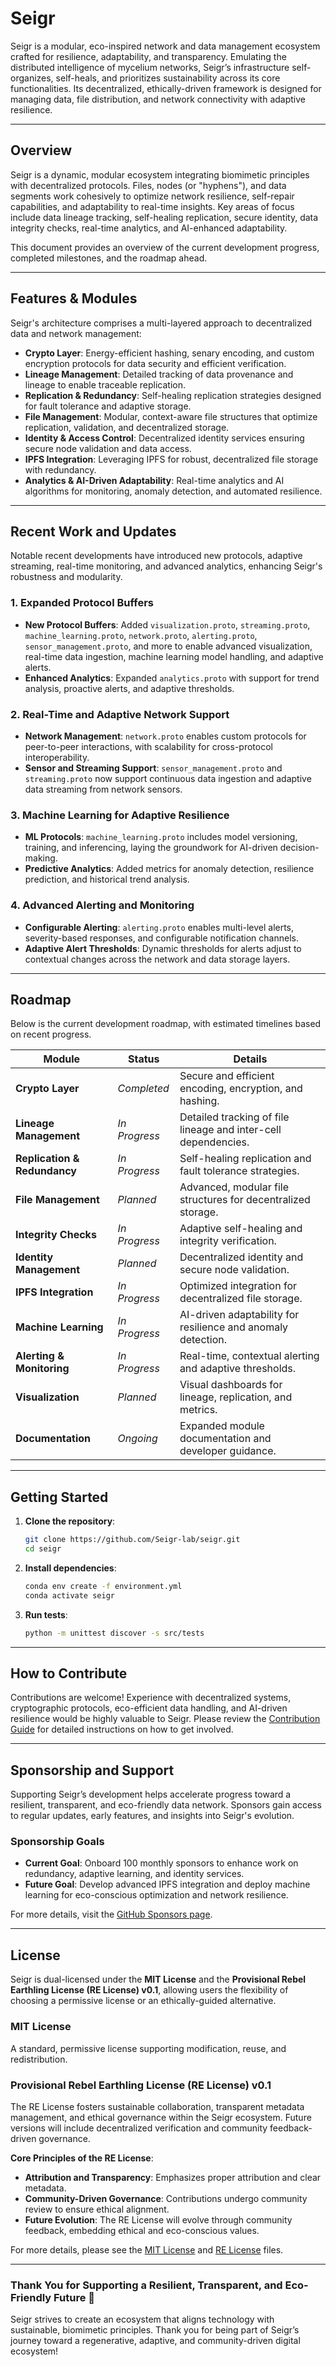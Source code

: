 # Seigr

Seigr is a modular, eco-inspired network and data management ecosystem crafted for resilience, adaptability, and transparency. Emulating the distributed intelligence of mycelium networks, Seigr’s infrastructure self-organizes, self-heals, and prioritizes sustainability across its core functionalities. Its decentralized, ethically-driven framework is designed for managing data, file distribution, and network connectivity with adaptive resilience.

---

## Overview

Seigr is a dynamic, modular ecosystem integrating biomimetic principles with decentralized protocols. Files, nodes (or "hyphens"), and data segments work cohesively to optimize network resilience, self-repair capabilities, and adaptability to real-time insights. Key areas of focus include data lineage tracking, self-healing replication, secure identity, data integrity checks, real-time analytics, and AI-enhanced adaptability.

This document provides an overview of the current development progress, completed milestones, and the roadmap ahead.

---

## Features & Modules

Seigr's architecture comprises a multi-layered approach to decentralized data and network management:

- **Crypto Layer**: Energy-efficient hashing, senary encoding, and custom encryption protocols for data security and efficient verification.
- **Lineage Management**: Detailed tracking of data provenance and lineage to enable traceable replication.
- **Replication & Redundancy**: Self-healing replication strategies designed for fault tolerance and adaptive storage.
- **File Management**: Modular, context-aware file structures that optimize replication, validation, and decentralized storage.
- **Identity & Access Control**: Decentralized identity services ensuring secure node validation and data access.
- **IPFS Integration**: Leveraging IPFS for robust, decentralized file storage with redundancy.
- **Analytics & AI-Driven Adaptability**: Real-time analytics and AI algorithms for monitoring, anomaly detection, and automated resilience.

---

## Recent Work and Updates

Notable recent developments have introduced new protocols, adaptive streaming, real-time monitoring, and advanced analytics, enhancing Seigr's robustness and modularity.

### 1. **Expanded Protocol Buffers**
   - **New Protocol Buffers**: Added `visualization.proto`, `streaming.proto`, `machine_learning.proto`, `network.proto`, `alerting.proto`, `sensor_management.proto`, and more to enable advanced visualization, real-time data ingestion, machine learning model handling, and adaptive alerts.
   - **Enhanced Analytics**: Expanded `analytics.proto` with support for trend analysis, proactive alerts, and adaptive thresholds.

### 2. **Real-Time and Adaptive Network Support**
   - **Network Management**: `network.proto` enables custom protocols for peer-to-peer interactions, with scalability for cross-protocol interoperability.
   - **Sensor and Streaming Support**: `sensor_management.proto` and `streaming.proto` now support continuous data ingestion and adaptive data streaming from network sensors.

### 3. **Machine Learning for Adaptive Resilience**
   - **ML Protocols**: `machine_learning.proto` includes model versioning, training, and inferencing, laying the groundwork for AI-driven decision-making.
   - **Predictive Analytics**: Added metrics for anomaly detection, resilience prediction, and historical trend analysis.

### 4. **Advanced Alerting and Monitoring**
   - **Configurable Alerting**: `alerting.proto` enables multi-level alerts, severity-based responses, and configurable notification channels.
   - **Adaptive Alert Thresholds**: Dynamic thresholds for alerts adjust to contextual changes across the network and data storage layers.

---

## Roadmap

Below is the current development roadmap, with estimated timelines based on recent progress.

| Module                    | Status           | Details                                                        |
|---------------------------|------------------|----------------------------------------------------------------|
| **Crypto Layer**          | *Completed*      | Secure and efficient encoding, encryption, and hashing.        |
| **Lineage Management**    | *In Progress*    | Detailed tracking of file lineage and inter-cell dependencies. |
| **Replication & Redundancy** | *In Progress* | Self-healing replication and fault tolerance strategies.       |
| **File Management**       | *Planned*        | Advanced, modular file structures for decentralized storage.   |
| **Integrity Checks**      | *In Progress*    | Adaptive self-healing and integrity verification.              |
| **Identity Management**   | *Planned*        | Decentralized identity and secure node validation.             |
| **IPFS Integration**      | *In Progress*    | Optimized integration for decentralized file storage.          |
| **Machine Learning**      | *In Progress*    | AI-driven adaptability for resilience and anomaly detection.   |
| **Alerting & Monitoring** | *In Progress*    | Real-time, contextual alerting and adaptive thresholds.        |
| **Visualization**         | *Planned*        | Visual dashboards for lineage, replication, and metrics.       |
| **Documentation**         | *Ongoing*        | Expanded module documentation and developer guidance.          |

---

## Getting Started

1. **Clone the repository**:
   ```bash
   git clone https://github.com/Seigr-lab/seigr.git
   cd seigr
   ```

2. **Install dependencies**:
   ```bash
   conda env create -f environment.yml
   conda activate seigr
   ```

3. **Run tests**:
   ```bash
   python -m unittest discover -s src/tests
   ```

---

## How to Contribute

Contributions are welcome! Experience with decentralized systems, cryptographic protocols, eco-efficient data handling, and AI-driven resilience would be highly valuable to Seigr. Please review the [Contribution Guide](CONTRIBUTING.md) for detailed instructions on how to get involved.

---

## Sponsorship and Support

Supporting Seigr’s development helps accelerate progress toward a resilient, transparent, and eco-friendly data network. Sponsors gain access to regular updates, early features, and insights into Seigr's evolution.

### Sponsorship Goals
- **Current Goal**: Onboard 100 monthly sponsors to enhance work on redundancy, adaptive learning, and identity services.
- **Future Goal**: Develop advanced IPFS integration and deploy machine learning for eco-conscious optimization and network resilience.

For more details, visit the [GitHub Sponsors page](https://github.com/sponsors/Seigr-lab).

---

## License

Seigr is dual-licensed under the **MIT License** and the **Provisional Rebel Earthling License (RE License) v0.1**, allowing users the flexibility of choosing a permissive license or an ethically-guided alternative.

### MIT License
A standard, permissive license supporting modification, reuse, and redistribution.

### Provisional Rebel Earthling License (RE License) v0.1

The RE License fosters sustainable collaboration, transparent metadata management, and ethical governance within the Seigr ecosystem. Future versions will include decentralized verification and community feedback-driven governance.

**Core Principles of the RE License**:
- **Attribution and Transparency**: Emphasizes proper attribution and clear metadata.
- **Community-Driven Governance**: Contributions undergo community review to ensure ethical alignment.
- **Future Evolution**: The RE License will evolve through community feedback, embedding ethical and eco-conscious values.

For more details, please see the [MIT License](LICENSE) and [RE License](RE_LICENSE) files.

---

### Thank You for Supporting a Resilient, Transparent, and Eco-Friendly Future 🌱

Seigr strives to create an ecosystem that aligns technology with sustainable, biomimetic principles. Thank you for being part of Seigr’s journey toward a regenerative, adaptive, and community-driven digital ecosystem!